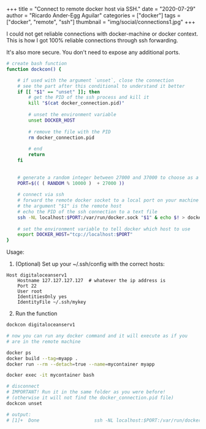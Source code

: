 +++
title = "Connect to remote docker host via SSH."
date = "2020-07-29"
author = "Ricardo Ander-Egg Aguilar"
categories = ["docker"]
tags = ["docker", "remote", "ssh"]
thumbnail = "img/social/connections1.jpg"
+++

I could not get reliable connections with docker-machine or docker context. This is how I got 100% reliable connections through ssh forwarding.

It's also more secure. You don't need to expose any additional ports.

```sh
# create bash function
function dockcon() {

	# if used with the argument `unset`, close the connection
	# see the part after this conditional to understand it better
    if [[ "$1" == "unset" ]]; then
    	# get the PID of the ssh process and kill it
        kill "$(cat docker_connection.pid)"
        
        # unset the environment variable
        unset DOCKER_HOST
        
        # remove the file with the PID
        rm docker_connection.pid
        
        # end
        return
    fi
    
    
    # generate a random integer between 27000 and 37000 to choose as a port
    PORT=$(( ( RANDOM % 10000 )  + 27000 ))
    
    # connect via ssh
    # forward the remote docker socket to a local port on your machine
    # the argument "$1" is the remote host
    # echo the PID of the ssh connection to a text file
    ssh -NL localhost:$PORT:/var/run/docker.sock "$1" & echo $! > docker_connection.pid
    
    # set the environment variable to tell docker which host to use
    export DOCKER_HOST="tcp://localhost:$PORT"
}

```

Usage:

1. (Optional) Set up your ~/.ssh/config with the correct hosts:

```
Host digitaloceanserv1
    Hostname 127.127.127.127  # whatever the ip address is
    Port 22
    User root
    IdentitiesOnly yes
    IdentityFile ~/.ssh/mykey
```

2. Run the function

```sh
dockcon digitaloceanserv1

# now you can run any docker command and it will execute as if you
# are in the remote machine

docker ps
docker build --tag=myapp .
docker run --rm --detach=true --name=mycontainer myapp

docker exec -it mycontainer bash

# disconnect
# IMPORTANT! Run it in the same folder as you were before!
# (otherwise it will not find the docker_connection.pid file)
dockcon unset

# output:
# [1]+  Done                    ssh -NL localhost:$PORT:/var/run/docker.sock "$1"
```